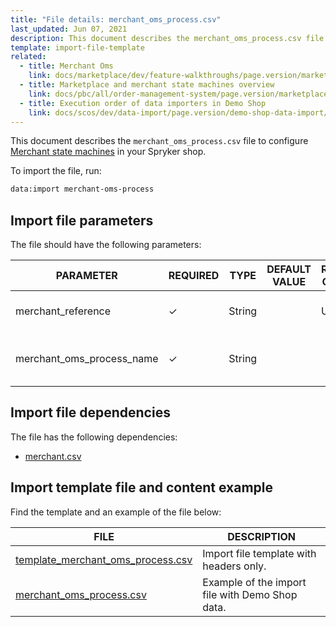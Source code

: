 ```yaml
---
title: "File details: merchant_oms_process.csv"
last_updated: Jun 07, 2021
description: This document describes the merchant_oms_process.csv file to configure Merchant state machines in your Spryker shop.
template: import-file-template
related:
  - title: Merchant Oms
    link: docs/marketplace/dev/feature-walkthroughs/page.version/marketplace-order-management-feature-walkthrough/merchant-oms.html
  - title: Marketplace and merchant state machines overview
    link: docs/pbc/all/order-management-system/page.version/marketplace/marketplace-order-management-feature-overview/marketplace-and-merchant-state-machines-overview/marketplace-and-merchant-state-machines-overview.html
  - title: Execution order of data importers in Demo Shop
    link: docs/scos/dev/data-import/page.version/demo-shop-data-import/execution-order-of-data-importers-in-demo-shop.html
---
```


This document describes the `merchant_oms_process.csv` file to configure [Merchant state machines](/docs/pbc/all/order-management-system/{{page.version}}/marketplace/marketplace-order-management-feature-overview/marketplace-and-merchant-state-machines-overview/marketplace-and-merchant-state-machines-overview.html#merchant-state-machine) in your Spryker shop.

To import the file, run:

```bash
data:import merchant-oms-process
```

## Import file parameters

The file should have the following parameters:

| PARAMETER  | REQUIRED | TYPE | DEFAULT VALUE | REQUIREMENTS OR COMMENTS | DESCRIPTION   |
| --------------- | ---------- | ------- | ------------ | -------------- | ----------------------- |
| merchant_reference        | &check;             | String   |                   | Unique                       | Identifier of the merchant in the system. |
| merchant_oms_process_name | &check;             | String   |                   |                              | Name of the merchant state machine.       |

## Import file dependencies

The file has the following dependencies:

- [merchant.csv](/docs/marketplace/dev/data-import/{{site.version}}/file-details-merchant.csv.html)

## Import template file and content example

Find the template and an example of the file below:

| FILE         | DESCRIPTION       |
| ------------------------ | ------------------------ |
| [template_merchant_oms_process.csv](https://spryker.s3.eu-central-1.amazonaws.com/docs/Developer+Guide/Back-End/Data+Manipulation/Data+Ingestion/Data+Import/Data+Import+Categories/Marketplace+setup/template_merchant_oms_process.csv) | Import file template with headers only.         |
| [merchant_oms_process.csv](https://spryker.s3.eu-central-1.amazonaws.com/docs/Developer+Guide/Back-End/Data+Manipulation/Data+Ingestion/Data+Import/Data+Import+Categories/Marketplace+setup/merchant_oms_process.csv) | Example of the import file with Demo Shop data. |
